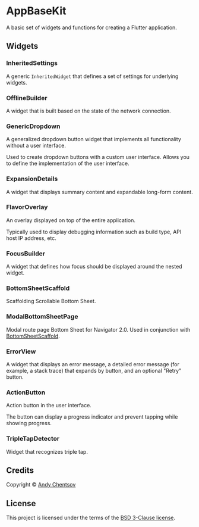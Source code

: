 # AppBaseKit

A basic set of widgets and functions for creating a Flutter application.


## Widgets

### InheritedSettings

A generic `InheritedWidget` that defines a set of settings for underlying widgets.


### OfflineBuilder

A widget that is built based on the state of the network connection.


### GenericDropdown

A generalized dropdown button widget that implements all functionality without a user interface.

Used to create dropdown buttons with a custom user interface. Allows you to define the implementation of the user interface.


### ExpansionDetails

A widget that displays summary content and expandable long-form content.


### FlavorOverlay

An overlay displayed on top of the entire application.

Typically used to display debugging information such as build type, API host IP address, etc.


### FocusBuilder

A widget that defines how focus should be displayed around the nested widget.


### BottomSheetScaffold

Scaffolding Scrollable Bottom Sheet.


### ModalBottomSheetPage

Modal route page Bottom Sheet for Navigator 2.0. Used in conjunction with [BottomSheetScaffold](#bottomsheetscaffold).


### ErrorView

A widget that displays an error message, a detailed error message (for example, a stack trace) that expands by button, and an optional "Retry" button.


### ActionButton

Action button in the user interface.

The button can display a progress indicator and
prevent tapping while showing progress.


### TripleTapDetector

Widget that recognizes triple tap.



## Credits

Copyright &copy; [Andy Chentsov](https://github.com/andyduke/)


## License

This project is licensed under the terms of the [BSD 3-Clause license](LICENSE).
